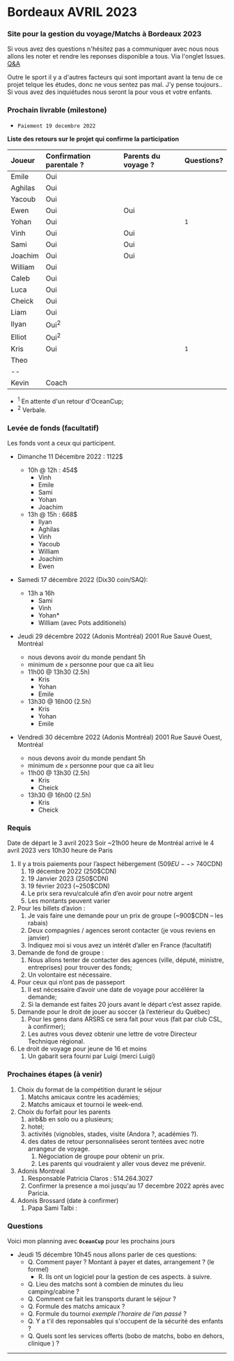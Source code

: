 # Bordeaux AVRIL 2023

### Site pour la gestion du voyage/Matchs à Bordeaux 2023

Si vous avez des questions n'hésitez pas a communiquer avec nous nous allons les noter et rendre les reponses disponible a tous.  Via l'onglet Issues. [Q&A](https://github.com/guyfrancoeur/Bordeaux2023/issues)

Outre le sport il y a d'autres facteurs qui sont important avant la tenu de ce projet telque les études, donc ne vous sentez pas mal.  J'y pense toujours.. Si vous avez des inquiétudes nous seront la pour vous et votre enfants.

### Prochain livrable (milestone)

 - `Paiement 19 decembre 2022`

**Liste des retours sur le projet qui confirme la participation**

Joueur | Confirmation parentale ? | Parents du voyage ? | Questions?
:--- | :--- | :--- | :---
Emile | Oui |    |
Aghilas | Oui |  |
Yacoub | Oui |   |
Ewen | Oui | Oui |
Yohan | Oui |    | <sup>1</sup>
Vinh | Oui | Oui |
Sami | Oui | Oui |
Joachim | Oui | Oui |
William | Oui |   |
Caleb | Oui | |
Luca | Oui |  |
Cheick | Oui |   |
Liam | Oui |  |
Ilyan | Oui<sup>2</sup> |  |
Elliot | Oui<sup>2</sup> |  |
Kris | Oui |  | <sup>1</sup>
Theo |     |   |
  -- |  |   | 
Kevin | Coach |   |

- <sup>1</sup> En attente d'un retour d'OceanCup;
- <sup>2</sup> Verbale.

### Levée de fonds (facultatif)

Les fonds vont a ceux qui participent.

- Dimanche 11 Décembre 2022 : 1122$
  - 10h @ 12h : 454$
    + Vinh
    + Emile
    + Sami
    + Yohan
    + Joachim
  - 13h @ 15h : 668$
    + Ilyan
    + Aghilas
    + Vinh
    + Yacoub
    + William
    + Joachim
    + Ewen

 - Samedi 17 décembre 2022 (Dix30 coin/SAQ):
   - 13h a 16h  
     - Sami
     - Vinh
     - Yohan*
     - William (avec Pots additionels)

 - Jeudi 29 décembre 2022 (Adonis Montréal) 2001 Rue Sauvé Ouest, Montréal
   - nous devons avoir du monde pendant 5h
   - minimum de `x` personne pour que ca ait lieu
   - 11h00 @ 13h30 (2.5h)
     - Kris
     - Yohan
     - Emile
   - 13h30 @ 16h00 (2.5h)
     - Kris
     - Yohan
     - Emile

 - Vendredi 30 décembre 2022 (Adonis Montréal) 2001 Rue Sauvé Ouest, Montréal
   - nous devons avoir du monde pendant 5h
   - minimum de `x` personne pour que ca ait lieu
   - 11h00 @ 13h30 (2.5h)
     - Kris
     - Cheick
   - 13h30 @ 16h00 (2.5h)
     - Kris
     - Cheick

### Requis

  Date de départ le 3 avril 2023 Soir ~21h00 heure de Montréal arrivé le 4 avril 2023 vers 10h30 heure de Paris
 
1.	Il y a trois paiements pour l’aspect hébergement (509$EU -- > ~740$CDN)
    1.	19 décembre 2022 (250$CDN)
    2.	19 Janvier 2023 (250$CDN)
    3.	19 février 2023 (~250$CDN)
    4.	Le prix sera revu/calculé afin d’en avoir pour notre argent
    5.	Les montants peuvent varier
2.	Pour les billets d’avion :
    1.	Je vais faire une demande pour un prix de groupe (~900$CDN – les rabais)
    2.	Deux compagnies / agences seront contacter (je vous reviens en janvier)
    3.	Indiquez moi si vous avez un intérêt d’aller en France (facultatif)
3.	Demande de fond de groupe :
    1.	Nous allons tenter de contacter des agences (ville, député, ministre, entreprises) pour trouver des fonds;
    2.	Un volontaire est nécessaire.
4.	Pour ceux qui n’ont pas de passeport
    1.	Il est nécessaire d’avoir une date de voyage pour accélérer la demande;
    2.	Si la demande est faites 20 jours avant le départ c’est assez rapide.
5.	Demande pour le droit de jouer au soccer (à l’extérieur du Québec)
    1.	Pour les gens dans ARSRS ce sera fait pour vous (fait par club CSL, à confirmer);
    2.	Les autres vous devez obtenir une lettre de votre Directeur Technique régional.
6.	Le droit de voyage pour jeune de 16 et moins
    1.	Un gabarit sera fourni par Luigi (merci Luigi)


### Prochaines étapes (à venir)
 1. Choix du format de la compétition durant le séjour
    1. Matchs amicaux contre les académies;
    2. Matchs amicaux et tournoi le week-end.
 2. Choix du forfait pour les parents
    1. airb&b en solo ou a plusieurs;
    2. hotel;
    3. activités (vignobles, stades, visite (Andora ?, académies ?).
    4. des dates de retour personnalisées seront tentées avec notre arrangeur de voyage.
       1. Négociation de groupe pour obtenir un prix.
       2. Les parents qui voudraient y aller vous devez me prévenir.
  3. Adonis Montreal
     1. Responsable Patricia Claros : 514.264.3027
     2. Confirmer la presence a moi jusqu'au 17 decembre 2022 après avec Paricia.
  5. Adonis Brossard (date à confirmer)
     1. Papa Sami Talbi : 

### Questions

Voici mon planning avec **`OceanCup`** pour les prochains jours

- Jeudi 15 décembre 10h45 nous allons parler de ces questions:
  - Q. Comment payer ? Montant à payer et dates, arrangement ? (le formel)
    - R. Ils ont un logiciel pour la gestion de ces aspects. à suivre.
  - Q. Lieu des matchs sont à combien de minutes du lieu camping/cabine ?
  - Q. Comment ce fait les transports durant le séjour ?
  - Q. Formule des matchs amicaux ?
  - Q. Formule du tournoi *exemple l’horaire de l’an passé* ?
  - Q. Y a t'il des reponsables qui s'occupent de la sécurité des enfants ?
  - Q. Quels sont les services offerts (bobo de matchs, bobo en dehors, clinique ) ?

---

